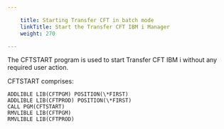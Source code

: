 ```yaml
---

    title: Starting Transfer CFT in batch mode
    linkTitle: Start the Transfer CFT IBM i Manager
    weight: 270

---
```

The CFTSTART program is used to start Transfer CFT IBM i without any required user action.

CFTSTART comprises:

```
ADDLIBLE LIB(CFTPGM) POSITION(\*FIRST)
ADDLIBLE LIB(CFTPROD) POSITION(\*FIRST)
CALL PGM(CFTSTART)
RMVLIBLE LIB(CFTPGM)
RMVLIBLE LIB(CFTPROD)
```

